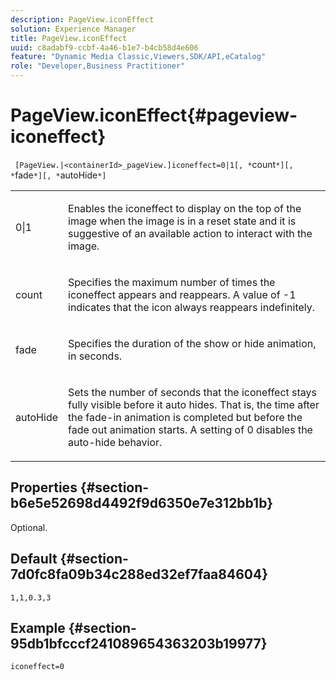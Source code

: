 ```yaml
---
description: PageView.iconEffect
solution: Experience Manager
title: PageView.iconEffect
uuid: c8adabf9-ccbf-4a46-b1e7-b4cb58d4e606
feature: "Dynamic Media Classic,Viewers,SDK/API,eCatalog"
role: "Developer,Business Practitioner"
---
```


# PageView.iconEffect{#pageview-iconeffect}

 ` [PageView.|<containerId>_pageView.]iconeffect=0|1[, *`count`*][, *`fade`*][, *`autoHide`*]`

<table id="table_DD66FFC263A34220876DD204BFE62D49"> 
 <tbody> 
  <tr> 
   <td colname="col1"> <p> <span class="codeph"> 0|1</span> </p> </td> 
   <td colname="col2"> <p> Enables the <span class="codeph"> iconeffect</span> to display on the top of the image when the image is in a reset state and it is suggestive of an available action to interact with the image. </p> </td> 
  </tr> 
  <tr> 
   <td colname="col1"> <p> <span class="codeph"><span class="varname"> count</span></span> </p> </td> 
   <td colname="col2"> <p> Specifies the maximum number of times the <span class="codeph"> iconeffect</span> appears and reappears. A value of <span class="codeph"> -1</span> indicates that the icon always reappears indefinitely. </p> </td> 
  </tr> 
  <tr> 
   <td colname="col1"> <p><span class="codeph"><span class="varname"> fade</span></span> </p> </td> 
   <td colname="col2"> <p>Specifies the duration of the show or hide animation, in seconds. </p> </td> 
  </tr> 
  <tr> 
   <td colname="col1"> <p><span class="codeph"><span class="varname"> autoHide</span></span> </p> </td> 
   <td colname="col2"> <p>Sets the number of seconds that the <span class="codeph"> iconeffect</span> stays fully visible before it auto hides. That is, the time after the fade-in animation is completed but before the fade out animation starts. A setting of <span class="codeph"> 0</span> disables the auto-hide behavior. </p> </td> 
  </tr> 
 </tbody> 
</table>

## Properties {#section-b6e5e52698d4492f9d6350e7e312bb1b}

Optional.

## Default {#section-7d0fc8fa09b34c288ed32ef7faa84604}

`1,1,0.3,3`

## Example {#section-95db1bfcccf241089654363203b19977}

`iconeffect=0` 
